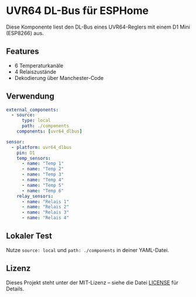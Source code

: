 # UVR64 DL-Bus für ESPHome

Diese Komponente liest den DL-Bus eines UVR64-Reglers mit einem D1 Mini (ESP8266) aus.

## Features

- 6 Temperaturkanäle
- 4 Relaiszustände
- Dekodierung über Manchester-Code

## Verwendung

```yaml
external_components:
  - source:
      type: local
      path: ./components
    components: [uvr64_dlbus]

sensor:
  - platform: uvr64_dlbus
    pin: D1
    temp_sensors:
      - name: "Temp 1"
      - name: "Temp 2"
      - name: "Temp 3"
      - name: "Temp 4"
      - name: "Temp 5"
      - name: "Temp 6"
    relay_sensors:
      - name: "Relais 1"
      - name: "Relais 2"
      - name: "Relais 3"
      - name: "Relais 4"
```

## Lokaler Test

Nutze `source: local` und `path: ./components` in deiner YAML-Datei.

## Lizenz

Dieses Projekt steht unter der MIT-Lizenz – siehe die Datei [LICENSE](LICENSE) für Details.
